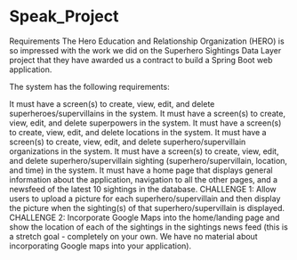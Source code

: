 # Speak_Project

Requirements
The Hero Education and Relationship Organization (HERO) is so impressed with the work we did on the Superhero Sightings Data Layer project that they have awarded us a contract to build a Spring Boot web application.

The system has the following requirements:

It must have a screen(s) to create, view, edit, and delete superheroes/supervillains in the system.
It must have a screen(s) to create, view, edit, and delete superpowers in the system.
It must have a screen(s) to create, view, edit, and delete locations in the system.
It must have a screen(s) to create, view, edit, and delete superhero/supervillain organizations in the system.
It must have a screen(s) to create, view, edit, and delete superhero/supervillain sighting (superhero/supervillain, location, and time) in the system.
It must have a home page that displays general information about the application, navigation to all the other pages, and a newsfeed of the latest 10 sightings in the database.
CHALLENGE 1: Allow users to upload a picture for each superhero/supervillain and then display the picture when the sighting(s) of that superhero/supervillain is displayed.
CHALLENGE 2: Incorporate Google Maps into the home/landing page and show the location of each of the sightings in the sightings news feed (this is a stretch goal - completely on your own. We have no material about incorporating Google maps into your application).
